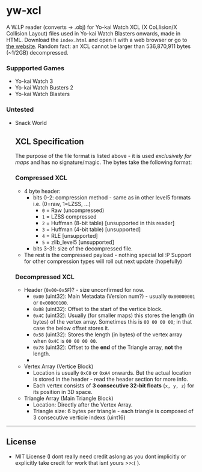 # yw-xcl
A W.I.P reader (converts -> .obj) for Yo-kai Watch XCL (X CoLlision/X Collision Layout) files used in Yo-kai Watch Blasters onwards, made in HTML. Download the `index.html` and open it with a web browser or go to [the website](https://n123git.github.io/yw-xcl). Random fact: an XCL cannot be larger than 536,870,911 bytes (~1/2GB) decompressed.

### Suppported Games
* Yo-kai Watch 3
* Yo-kai Watch Busters 2
* Yo-kai Watch Blasters

### Untested
* Snack World

  ## XCL Specification
  The purpose of the file format is listed above - it is used *exclusively for maps* and has no signature/magic.
  The bytes take the following format:
  
  ### Compressed XCL
  * 4 byte header:
     * bits 0-2: compression method - same as in other level5 formats i.e. (0=raw, 1=LZSS, ...)
       * `0` = Raw (uncompressed)
       * `1` = LZSS compressed
       * `2` = Huffman (8-bit table) \[unsupported in this reader]
       * `3` = Huffman (4-bit table) \[unsupported]
       * `4` = RLE \[unsupported]
       * `5` = zlib\_level5 \[unsupported]
     * bits 3-31: size of the decompressed file.
  * The rest is the compressed payload - nothing special lol :P
  Support for other compression types will roll out next update (hopefully)
  ### Decompressed XCL
  * Header (`0x00`-`0x5F`)? - size unconfirmed for now.
    * `0x00` (uint32): Main Metadata (Version num?) - usually `0x00000001` or `0x00000100`.
    * `0x08` (uint32):  Offset to the start of the vertice block.
    * `0x4C` (uint32): Usually (for smaller maps) this stores the length (in bytes) of the vertex array. Sometimes this is `00 00 00 00`; in that case the below offset stores it.
    * `0x58` (uint32): Stores the length (in bytes) of the vertex array when `0x4C` is `00 00 00 00`.
    * `0x78` (uint32): Offset to the **end** of the Triangle array, **not** the length.
    * <!-- `0x14` (uint32): Offset -->
  * Vertex Array (Vertice Block)
    * Location is usually `0xC0` or `0xA4` onwards. But the actual location is stored in the header - read the header section for more info.
    * Each vertex consists of **3 consecutive 32-bit floats** (`x, y, z`) for its position in 3D space.
  * Triangle Array (Main Triangle Block)
    * Location: Directly after the Vertex Array.
    * Triangle size: 6 bytes per triangle - each triangle is composed of 3 consecutive verticie indexs (uint16)

--- 

## License

* MIT License (I dont really need credit aslong as you dont implicitly or explicitly take credit for work that isnt yours >>:( ).
